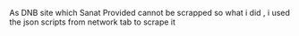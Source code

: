 As DNB site which Sanat Provided cannot be scrapped so what i did , i used the json scripts from network tab to scrape it <br>
